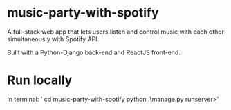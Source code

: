 # music-party-with-spotify
A full-stack web app that lets users listen and control music with each other simultaneously with Spotify API.

Bulit with a Python-Django back-end and ReactJS front-end.


# Run locally
In terminal:
'<addr> cd music-party-with-spotify
python .\manage.py runserver>'

